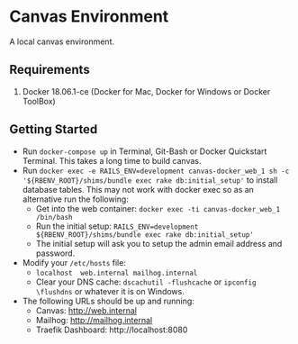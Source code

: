 # Canvas Environment

A local canvas environment.

## Requirements

1. Docker 18.06.1-ce (Docker for Mac, Docker for Windows or Docker ToolBox)

## Getting Started

* Run `docker-compose up` in Terminal, Git-Bash or Docker Quickstart Terminal. This takes a long time to build canvas.
* Run `docker exec -e RAILS_ENV=development canvas-docker_web_1 sh -c '${RBENV_ROOT}/shims/bundle exec rake db:initial_setup'` to install database tables.  This may not work with docker exec so as an alternative run the following:
   * Get into the web container: `docker exec -ti canvas-docker_web_1 /bin/bash`
   * Run the initial setup: `RAILS_ENV=development ${RBENV_ROOT}/shims/bundle exec rake db:initial_setup'`
   * The initial setup will ask you to setup the admin email address and password.
* Modify your `/etc/hosts` file:
   * `localhost  web.internal mailhog.internal`
   * Clear your DNS cache: `dscachutil -flushcache` or `ipconfig \flushdns` or whatever it is on Windows.
* The following URLs should be up and running:
   * Canvas: http://web.internal
   * Mailhog: http://mailhog.internal
   * Traefik Dashboard: http://localhost:8080

